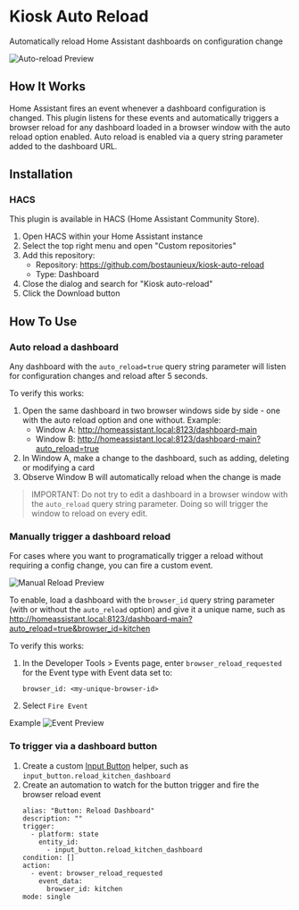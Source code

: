 # Kiosk Auto Reload

Automatically reload Home Assistant dashboards on configuration change

![Auto-reload Preview](https://github.com/user-attachments/assets/d5690f1d-a91e-4db0-8f0f-1a34a9435420)

## How It Works

Home Assistant fires an event whenever a dashboard configuration is changed. This plugin listens for these events and automatically triggers a browser reload for any dashboard loaded in a browser window with the auto reload option enabled. Auto reload is enabled via a query string parameter added to the dashboard URL.

## Installation

### HACS

This plugin is available in HACS (Home Assistant Community Store).

1. Open HACS within your Home Assistant instance
2. Select the top right menu and open "Custom repositories"
3. Add this repository:
   - Repository: https://github.com/bostaunieux/kiosk-auto-reload
   - Type: Dashboard
4. Close the dialog and search for "Kiosk auto-reload"
5. Click the Download button

## How To Use

### Auto reload a dashboard

Any dashboard with the `auto_reload=true` query string parameter will listen for configuration changes and reload after 5 seconds.

To verify this works:

1. Open the same dashboard in two browser windows side by side - one with the auto reload option and one without. Example:
   - Window A: http://homeassistant.local:8123/dashboard-main
   - Window B: http://homeassistant.local:8123/dashboard-main?auto_reload=true
2. In Window A, make a change to the dashboard, such as adding, deleting or modifying a card
3. Observe Window B will automatically reload when the change is made

> IMPORTANT: Do not try to edit a dashboard in a browser window with the `auto_reload` query string parameter. Doing so will trigger the window to reload on every edit.

### Manually trigger a dashboard reload

For cases where you want to programatically trigger a reload without requiring a config change, you can fire a custom event.

![Manual Reload Preview](https://github.com/user-attachments/assets/c640960a-a84b-4de9-a2da-d4c7696f57a1)

To enable, load a dashboard with the `browser_id` query string parameter (with or without the `auto_reload` option) and give it a unique name, such as http://homeassistant.local:8123/dashboard-main?auto_reload=true&browser_id=kitchen

To verify this works:

1. In the Developer Tools > Events page, enter `browser_reload_requested` for the Event type with Event data set to:
   ```
   browser_id: <my-unique-browser-id>
   ```
2. Select `Fire Event`

Example
![Event Preview](https://github.com/user-attachments/assets/5377371f-9fcb-43a4-b0e1-b9ce03683af7)

### To trigger via a dashboard button

1. Create a custom [Input Button](https://www.home-assistant.io/integrations/input_button/) helper, such as `input_button.reload_kitchen_dashboard`
2. Create an automation to watch for the button trigger and fire the browser reload event
   ```
   alias: "Button: Reload Dashboard"
   description: ""
   trigger:
     - platform: state
       entity_id:
         - input_button.reload_kitchen_dashboard
   condition: []
   action:
     - event: browser_reload_requested
       event_data:
         browser_id: kitchen
   mode: single
   ```
